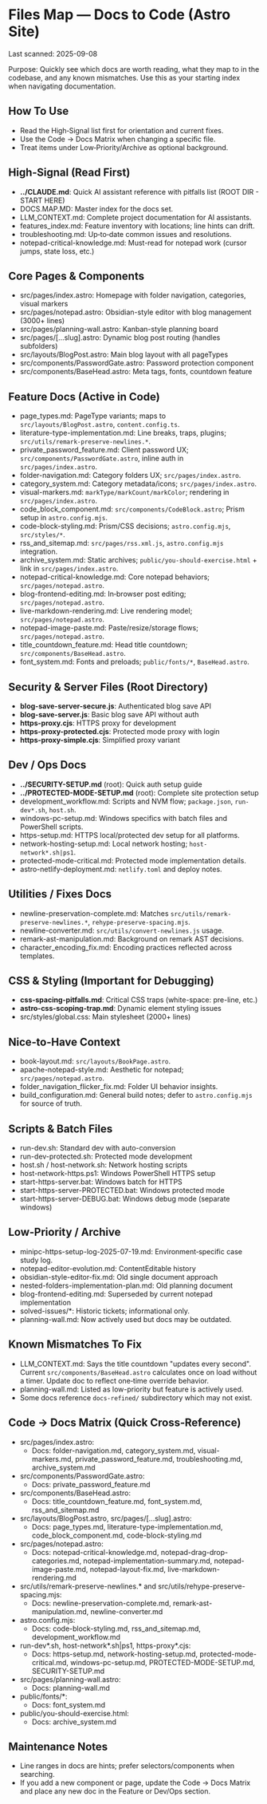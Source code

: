 # Files Map — Docs to Code (Astro Site)

Last scanned: 2025-09-08

Purpose: Quickly see which docs are worth reading, what they map to in the codebase, and any known mismatches. Use this as your starting index when navigating documentation.

## How To Use
- Read the High‑Signal list first for orientation and current fixes.
- Use the Code → Docs Matrix when changing a specific file.
- Treat items under Low‑Priority/Archive as optional background.

## High‑Signal (Read First)
- **../CLAUDE.md**: Quick AI assistant reference with pitfalls list (ROOT DIR - START HERE)
- DOCS.MAP.MD: Master index for the docs set.
- LLM_CONTEXT.md: Complete project documentation for AI assistants.
- features_index.md: Feature inventory with locations; line hints can drift.
- troubleshooting.md: Up‑to‑date common issues and resolutions.
- notepad-critical-knowledge.md: Must-read for notepad work (cursor jumps, state loss, etc.)

## Core Pages & Components
- src/pages/index.astro: Homepage with folder navigation, categories, visual markers
- src/pages/notepad.astro: Obsidian-style editor with blog management (3000+ lines)
- src/pages/planning-wall.astro: Kanban-style planning board
- src/pages/[...slug].astro: Dynamic blog post routing (handles subfolders)
- src/layouts/BlogPost.astro: Main blog layout with all pageTypes
- src/components/PasswordGate.astro: Password protection component
- src/components/BaseHead.astro: Meta tags, fonts, countdown feature

## Feature Docs (Active in Code)
- page_types.md: PageType variants; maps to `src/layouts/BlogPost.astro`, `content.config.ts`.
- literature-type-implementation.md: Line breaks, traps, plugins; `src/utils/remark-preserve-newlines.*`.
- private_password_feature.md: Client password UX; `src/components/PasswordGate.astro`, inline auth in `src/pages/index.astro`.
- folder-navigation.md: Category folders UX; `src/pages/index.astro`.
- category_system.md: Category metadata/icons; `src/pages/index.astro`.
- visual-markers.md: `markType/markCount/markColor`; rendering in `src/pages/index.astro`.
- code_block_component.md: `src/components/CodeBlock.astro`; Prism setup in `astro.config.mjs`.
- code-block-styling.md: Prism/CSS decisions; `astro.config.mjs`, `src/styles/*`.
- rss_and_sitemap.md: `src/pages/rss.xml.js`, `astro.config.mjs` integration.
- archive_system.md: Static archives; `public/you-should-exercise.html` + link in `src/pages/index.astro`.
- notepad-critical-knowledge.md: Core notepad behaviors; `src/pages/notepad.astro`.
- blog-frontend-editing.md: In‑browser post editing; `src/pages/notepad.astro`.
- live-markdown-rendering.md: Live rendering model; `src/pages/notepad.astro`.
- notepad-image-paste.md: Paste/resize/storage flows; `src/pages/notepad.astro`.
- title_countdown_feature.md: Head title countdown; `src/components/BaseHead.astro`.
- font_system.md: Fonts and preloads; `public/fonts/*`, `BaseHead.astro`.

## Security & Server Files (Root Directory)
- **blog-save-server-secure.js**: Authenticated blog save API
- **blog-save-server.js**: Basic blog save API without auth
- **https-proxy.cjs**: HTTPS proxy for development
- **https-proxy-protected.cjs**: Protected mode proxy with login
- **https-proxy-simple.cjs**: Simplified proxy variant

## Dev / Ops Docs
- **../SECURITY-SETUP.md** (root): Quick auth setup guide
- **../PROTECTED-MODE-SETUP.md** (root): Complete site protection setup
- development_workflow.md: Scripts and NVM flow; `package.json`, `run-dev*.sh`, `host.sh`.
- windows-pc-setup.md: Windows specifics with batch files and PowerShell scripts.
- https-setup.md: HTTPS local/protected dev setup for all platforms.
- network-hosting-setup.md: Local network hosting; `host-network*.sh|ps1`.
- protected-mode-critical.md: Protected mode implementation details.
- astro-netlify-deployment.md: `netlify.toml` and deploy notes.

## Utilities / Fixes Docs
- newline-preservation-complete.md: Matches `src/utils/remark-preserve-newlines.*`, `rehype-preserve-spacing.mjs`.
- newline-converter.md: `src/utils/convert-newlines.js` usage.
- remark-ast-manipulation.md: Background on remark AST decisions.
- character_encoding_fix.md: Encoding practices reflected across templates.

## CSS & Styling (Important for Debugging)
- **css-spacing-pitfalls.md**: Critical CSS traps (white-space: pre-line, etc.)
- **astro-css-scoping-trap.md**: Dynamic element styling issues
- src/styles/global.css: Main stylesheet (2000+ lines)

## Nice‑to‑Have Context
- book-layout.md: `src/layouts/BookPage.astro`.
- apache-notepad-style.md: Aesthetic for notepad; `src/pages/notepad.astro`.
- folder_navigation_flicker_fix.md: Folder UI behavior insights.
- build_configuration.md: General build notes; defer to `astro.config.mjs` for source of truth.

## Scripts & Batch Files
- run-dev.sh: Standard dev with auto-conversion
- run-dev-protected.sh: Protected mode development
- host.sh / host-network.sh: Network hosting scripts
- host-network-https.ps1: Windows PowerShell HTTPS setup
- start-https-server.bat: Windows batch for HTTPS
- start-https-server-PROTECTED.bat: Windows protected mode
- start-https-server-DEBUG.bat: Windows debug mode (separate windows)

## Low‑Priority / Archive
- minipc-https-setup-log-2025-07-19.md: Environment‑specific case study log.
- notepad-editor-evolution.md: ContentEditable history
- obsidian-style-editor-fix.md: Old single document approach
- nested-folders-implementation-plan.md: Old planning document
- blog-frontend-editing.md: Superseded by current notepad implementation
- solved-issues/*: Historic tickets; informational only.
- planning-wall.md: Now actively used but docs may be outdated.

## Known Mismatches To Fix
- LLM_CONTEXT.md: Says the title countdown "updates every second". Current `src/components/BaseHead.astro` calculates once on load without a timer. Update doc to reflect one‑time override behavior.
- planning-wall.md: Listed as low-priority but feature is actively used.
- Some docs reference `docs-refined/` subdirectory which may not exist.

## Code → Docs Matrix (Quick Cross‑Reference)
- src/pages/index.astro:
  - Docs: folder-navigation.md, category_system.md, visual-markers.md, private_password_feature.md, troubleshooting.md, archive_system.md
- src/components/PasswordGate.astro:
  - Docs: private_password_feature.md
- src/components/BaseHead.astro:
  - Docs: title_countdown_feature.md, font_system.md, rss_and_sitemap.md
- src/layouts/BlogPost.astro, src/pages/[...slug].astro:
  - Docs: page_types.md, literature-type-implementation.md, code_block_component.md, code-block-styling.md
- src/pages/notepad.astro:
  - Docs: notepad-critical-knowledge.md, notepad-drag-drop-categories.md, notepad-implementation-summary.md, notepad-image-paste.md, notepad-layout-fix.md, live-markdown-rendering.md
- src/utils/remark-preserve-newlines.* and src/utils/rehype-preserve-spacing.mjs:
  - Docs: newline-preservation-complete.md, remark-ast-manipulation.md, newline-converter.md
- astro.config.mjs:
  - Docs: code-block-styling.md, rss_and_sitemap.md, development_workflow.md
- run-dev*.sh, host-network*.sh|ps1, https-proxy*.cjs:
  - Docs: https-setup.md, network-hosting-setup.md, protected-mode-critical.md, windows-pc-setup.md, PROTECTED-MODE-SETUP.md, SECURITY-SETUP.md
- src/pages/planning-wall.astro:
  - Docs: planning-wall.md
- public/fonts/*:
  - Docs: font_system.md
- public/you-should-exercise.html:
  - Docs: archive_system.md

## Maintenance Notes
- Line ranges in docs are hints; prefer selectors/components when searching.
- If you add a new component or page, update the Code → Docs Matrix and place any new doc in the Feature or Dev/Ops section.

